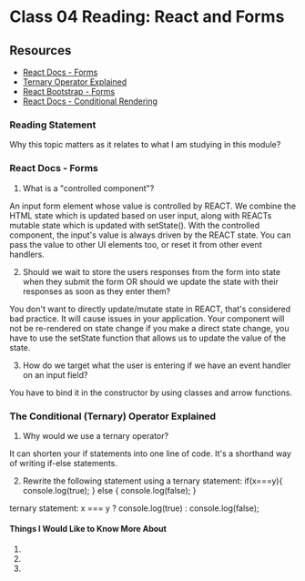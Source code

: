 # Class 04 Reading: React and Forms

## Resources

* [React Docs - Forms](https://reactjs.org/docs/forms.html)
* [Ternary Operator Explained](https://codeburst.io/javascript-the-conditional-ternary-operator-explained-cac7218beeff)
* [React Bootstrap - Forms](https://react-bootstrap.github.io/forms/overview/)
* [React Docs - Conditional Rendering](https://reactjs.org/docs/conditional-rendering.html)

### Reading Statement

Why this topic matters as it relates to what I am studying in this module?

### React Docs - Forms

1. What is a "controlled component"?

An input form element whose value is controlled by REACT. We combine the HTML state which is updated based on user input, along with REACTs mutable state which is updated with setState(). With the controlled component, the input's value is always driven by the REACT state. You can pass the value to other UI elements too, or reset it from other event handlers.

2. Should we wait to store the users responses from the form into state when they submit the form OR should we update the state with their responses as soon as they enter them?

You don't want to directly update/mutate state in REACT, that's considered bad practice. It will cause issues in your application. Your component will not be re-rendered on state change if you make a direct state change, you have to use the setState function that allows us to update the value of the state.

3. How do we target what the user is entering if we have an event handler on an input field?

You have to bind it in the constructor by using classes and arrow functions.

### The Conditional (Ternary) Operator Explained

1. Why would we use a ternary operator?

It can shorten your if statements into one line of code. It's a shorthand way of writing if-else statements.

2. Rewrite the following statement using a ternary statement:
if(x===y){
  console.log(true);
} else {
  console.log(false);
}

ternary statement: x === y ? console.log(true) : console.log(false);



#### Things I Would Like to Know More About

1.
2.
3.
